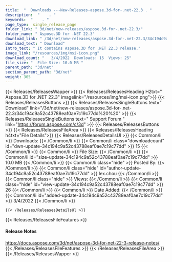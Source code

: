 ```yaml
---
title:  "  Downloads ---New-Releases-aspose.3d-for-.net-22.3 . " 
description:  "    . " 
keywords:  "    . " 
page_type:  single_release_page
folder_link: " 3d/net/new-releases/aspose.3d-for-.net-22.3/"
folder_name: " Aspose.3D for .NET 22.3"
download_link: " /3d/net/new-releases/aspose.3d-for-.net-22.3/34c194c9a52c43788eaf0ae7c19c77dd"
download_text: " Download"
Intro_text: " It contains Aspose.3D for .NET 22.3 release."
image_link: "/resources/img/msi-icon.png"
download_count: "   3/4/2022  Downloads: 15  Views: 25"
file_size: "  File Size: 10.0 MB "
parent_path: "3d/net"
section_parent_path: "3d/net"
weight: 305
---
```


{{< Releases/ReleasesWapper >}}
  {{< Releases/ReleasesHeading H2txt=" Aspose.3D for .NET 22.3" imagelink="/resources/img/msi-icon.png">}}
  {{< Releases/ReleasesButtons >}}
    {{< Releases/ReleasesSingleButtons text=" Download" link="/3d/net/new-releases/aspose.3d-for-.net-22.3/34c194c9a52c43788eaf0ae7c19c77dd%20%20" >}}
    {{< Releases/ReleasesSingleButtons text=" Support Forum " link="https://forum.aspose.com/c/3d" >}}
  {{< Releases/ReleasesButtons >}}
  {{< Releases/ReleasesFileArea >}}
    {{< Releases/ReleasesHeading h4txt="File Details">}}
    {{< Releases/ReleasesDetailsUl >}}
            {{< Common/li  >}} Downloads: {{< /Common/li >}} 
      {{< Common/li class="downloadcount" id="dwn-update-34c194c9a52c43788eaf0ae7c19c77dd" >}} 15 {{< /Common/li >}} 
      {{< Common/li  >}} File Size: {{< /Common/li >}} 
      {{< Common/li id="size-update-34c194c9a52c43788eaf0ae7c19c77dd" >}} 10.0 MB {{< /Common/li >}} 
      {{< Common/li class="hide"  >}} Posted By: {{< /Common/li >}} 
      {{< Common/li  class="hide" id="author-update-34c194c9a52c43788eaf0ae7c19c77dd" >}} lex.chou {{< /Common/li >}} 
      {{< Common/li  class="hide" >}} Views: {{< /Common/li >}} 
      {{< Common/li  class="hide" id="view-update-34c194c9a52c43788eaf0ae7c19c77dd" >}} 26 {{< /Common/li >}} 
      {{< Common/li  >}} Date Added: {{< /Common/li >}} 
      {{< Common/li id="added-update-34c194c9a52c43788eaf0ae7c19c77dd" >}} 3/4/2022 {{< /Common/li >}} 

    {{< /Releases/ReleasesDetailsUl >}}

  {{< Releases/ReleasesFileFeatures >}}
      <h4>Release Notes</h4><div><a href="https://docs.aspose.com/3d/net/aspose-3d-for-net-22-3-release-notes/">https://docs.aspose.com/3d/net/aspose-3d-for-net-22-3-release-notes/</a></div>
  {{< /Releases/ReleasesFileFeatures >}}
 {{< /Releases/ReleasesFileArea >}}
{{< /Releases/ReleasesWapper >}}


